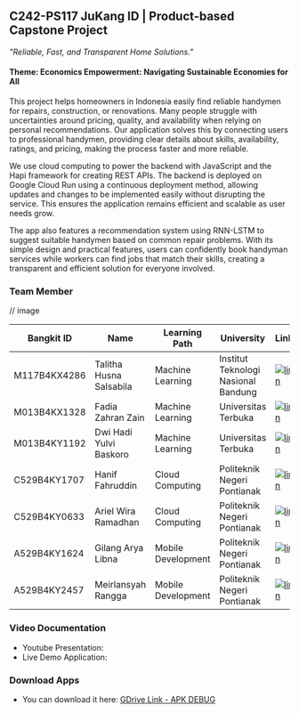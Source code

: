 ## C242-PS117 JuKang ID | Product-based Capstone Project
*"Reliable, Fast, and Transparent Home Solutions."*

#### **Theme:** Economics Empowerment: Navigating Sustainable Economies for All

This project helps homeowners in Indonesia easily find reliable handymen for repairs, construction, or renovations. Many people struggle with uncertainties around pricing, quality, and availability when relying on personal recommendations. Our application solves this by connecting users to professional handymen, providing clear details about skills, availability, ratings, and pricing, making the process faster and more reliable.

We use cloud computing to power the backend with JavaScript and the Hapi framework for creating REST APIs. The backend is deployed on Google Cloud Run using a continuous deployment method, allowing updates and changes to be implemented easily without disrupting the service. This ensures the application remains efficient and scalable as user needs grow.

The app also features a recommendation system using RNN-LSTM to suggest suitable handymen based on common repair problems. With its simple design and practical features, users can confidently book handyman services while workers can find jobs that match their skills, creating a transparent and efficient solution for everyone involved.

### Team Member
// image

| **Bangkit ID**    | **Name**                   | **Learning Path**   | **University**                     | **LinkedIn**                                                                                                                                              |
|--------------------|----------------------------|---------------------|-------------------------------------|---------------------------------------------------------------------------------------------------------------------------------------------------------|
| M117B4KX4286       | Talitha Husna Salsabila   | Machine Learning    | Institut Teknologi Nasional Bandung | [![linkedin](https://img.shields.io/badge/linkedin-0A66C2?style=for-the-badge&logo=linkedin&logoColor=white)](https://www.linkedin.com/in/talithahusnaa/)|
| M013B4KX1328       | Fadia Zahran Zain         | Machine Learning    | Universitas Terbuka                 | [![linkedin](https://img.shields.io/badge/linkedin-0A66C2?style=for-the-badge&logo=linkedin&logoColor=white)](https://www.linkedin.com/)                      |
| M013B4KY1192       | Dwi Hadi Yulvi Baskoro    | Machine Learning    | Universitas Terbuka                 | [![linkedin](https://img.shields.io/badge/linkedin-0A66C2?style=for-the-badge&logo=linkedin&logoColor=white)](https://www.linkedin.com/)                      |
| C529B4KY1707       | Hanif Fahruddin           | Cloud Computing     | Politeknik Negeri Pontianak         | [![linkedin](https://img.shields.io/badge/linkedin-0A66C2?style=for-the-badge&logo=linkedin&logoColor=white)](https://www.linkedin.com/)                      |
| C529B4KY0633       | Ariel Wira Ramadhan       | Cloud Computing     | Politeknik Negeri Pontianak         | [![linkedin](https://img.shields.io/badge/linkedin-0A66C2?style=for-the-badge&logo=linkedin&logoColor=white)](https://www.linkedin.com/)                      |
| A529B4KY1624       | Gilang Arya Libna         | Mobile Development  | Politeknik Negeri Pontianak         | [![linkedin](https://img.shields.io/badge/linkedin-0A66C2?style=for-the-badge&logo=linkedin&logoColor=white)](https://www.linkedin.com/)                      |
| A529B4KY2457       | Meirlansyah Rangga        | Mobile Development  | Politeknik Negeri Pontianak         | [![linkedin](https://img.shields.io/badge/linkedin-0A66C2?style=for-the-badge&logo=linkedin&logoColor=white)](https://www.linkedin.com/)                      |

### Video Documentation
- Youtube Presentation: 
- Live Demo Application: 
  
### Download Apps
- You can download it here: [GDrive Link - APK DEBUG](https://github.com/)
